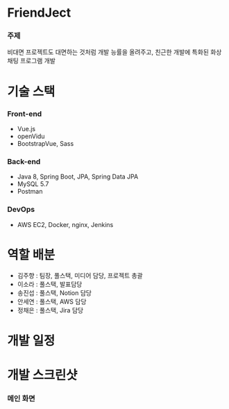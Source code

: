 # FriendJect

### 주제

비대면 프로젝트도 대면하는 것처럼 개발 능률을 올려주고, 친근한
개발에 특화된 화상 채팅 프로그램 개발

# 기술 스택

### Front-end

- Vue.js
- openVidu
- BootstrapVue, Sass

### Back-end

- Java 8, Spring Boot, JPA, Spring Data JPA
- MySQL 5.7
- Postman

### DevOps

- AWS EC2, Docker, nginx, Jenkins

# 역할 배분

- 김주향 : 팀장, 풀스택, 미디어 담당, 프로젝트 총괄
- 이소라 : 풀스택, 발표담당
- 송진섭 : 풀스택, Notion 담당
- 안세연 : 풀스택, AWS 담당
- 정채은 : 풀스택, Jira 담당

# 개발 일정

# 개발 스크린샷

### 메인 화면
